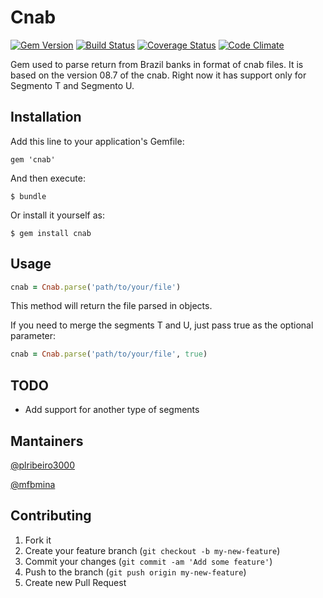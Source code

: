 # Cnab

[![Gem Version](https://badge.fury.io/rb/cnab.png)](http://badge.fury.io/rb/cnab) [![Build Status](https://travis-ci.org/zertico/cnab.png)](https://travis-ci.org/zertico/cnab) [![Coverage Status](https://coveralls.io/repos/zertico/cnab/badge.png?branch=master)](https://coveralls.io/r/zertico/cnab) [![Code Climate](https://codeclimate.com/github/zertico/cnab.png)](https://codeclimate.com/github/zertico/cnab)

Gem used to parse return from Brazil banks in format of cnab files. It is based on the version 08.7 of the cnab.
Right now it has support only for Segmento T and Segmento U.

## Installation

Add this line to your application's Gemfile:

    gem 'cnab'

And then execute:

    $ bundle

Or install it yourself as:

    $ gem install cnab

## Usage

```ruby
cnab = Cnab.parse('path/to/your/file')
```

This method will return the file parsed in objects.

If you need to merge the segments T and U, just pass true as the optional parameter:

```ruby
cnab = Cnab.parse('path/to/your/file', true)
```

## TODO

* Add support for another type of segments

## Mantainers
[@plribeiro3000](https://github.com/plribeiro3000)

[@mfbmina](https://github.com/mfbmina)

## Contributing

1. Fork it
2. Create your feature branch (`git checkout -b my-new-feature`)
3. Commit your changes (`git commit -am 'Add some feature'`)
4. Push to the branch (`git push origin my-new-feature`)
5. Create new Pull Request
